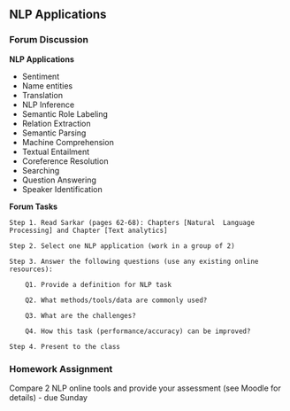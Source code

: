 ## NLP Applications

<object data="_static/nlp-applications.pdf" width="950" height="650" type='application/pdf'/></object>

### Forum Discussion

**NLP Applications**
- Sentiment
- Name entities
- Translation
- NLP Inference
- Semantic Role Labeling
- Relation Extraction
- Semantic Parsing
- Machine Comprehension
- Textual Entailment
- Coreference Resolution
- Searching
- Question Answering
- Speaker Identification

**Forum Tasks** 

    Step 1. Read Sarkar (pages 62-68): Chapters [Natural  Language Processing] and Chapter [Text analytics]
   
    Step 2. Select one NLP application (work in a group of 2)
  
    Step 3. Answer the following questions (use any existing online resources):
   
        Q1. Provide a definition for NLP task
        
        Q2. What methods/tools/data are commonly used?
        
        Q3. What are the challenges?
        
        Q4. How this task (performance/accuracy) can be improved?
        
    Step 4. Present to the class

### Homework Assignment

Compare 2 NLP online tools and provide your assessment (see Moodle for details) - due Sunday